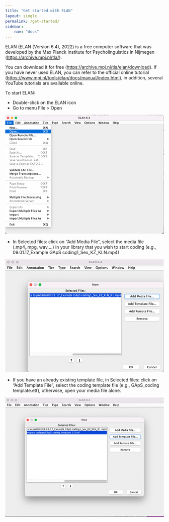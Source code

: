 ```yaml
---
title: "Get started with ELAN"
layout: single
permalink: /get-started/
sidebar:
    nav: "docs"
---
```


ELAN (ELAN (Version 6.4), 2022)  is a free computer software that was developed by the Max Planck Institute for Psycholinguistics in Nijmegen (https://archive.mpi.nl/tla/). 

You can download it for free (https://archive.mpi.nl/tla/elan/download). If you have never used ELAN, you can refer to the official online tutorial (https://www.mpi.nl/tools/elan/docs/manual/index.html), in addition, several YouTube tutorials are available online. 


To start ELAN:

  * Double-click on the ELAN icon
  * Go to menu File > Open
  <!-- * Go to menu File > Open (Fig. 1)  -->

![alt text](/assets/images/fig1_open.png)

  <!-- * In Selected files: click on “Add Media File”, select the media file (.mp4,.mpg, wav,...) in your library that you wish to start coding (e.g., 09.01.17_Example GApS coding1_Sex_KZ_KLN.mp4) (Fig. 2). -->

  * In Selected files: click on “Add Media File”, select the media file (.mp4,.mpg, wav,...) in your library that you wish to start coding (e.g., 09.01.17_Example GApS coding1_Sex_KZ_KLN.mp4)

![alt text](/assets/images/fig2_media_file.png)

  * If you have an already existing template file, in Selected files: click on “Add Template File”, select the coding template file (e.g., GApS_coding template.etf), otherwise, open your media file alone.

![alt text](/assets/images/fig3_template.png)

